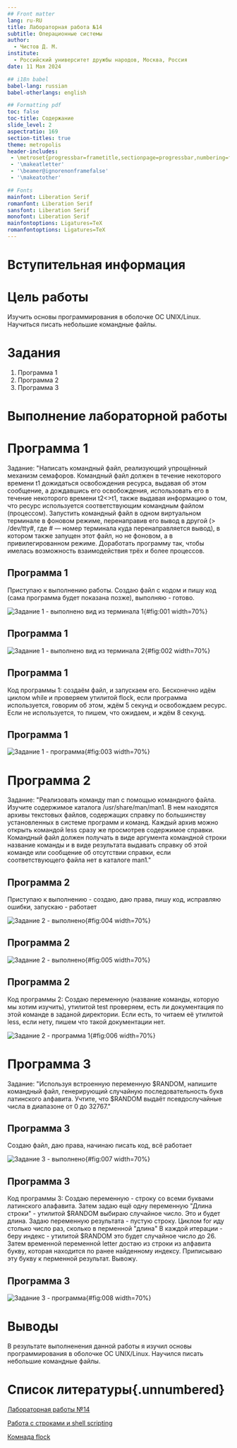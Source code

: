 ```yaml
---
## Front matter
lang: ru-RU
title: Лабораторная работа №14
subtitle: Операционные системы
author:
  - Чистов Д. М.
institute:
  - Российский университет дружбы народов, Москва, Россия
date: 11 Мая 2024

## i18n babel
babel-lang: russian
babel-otherlangs: english

## Formatting pdf
toc: false
toc-title: Содержание
slide_level: 2
aspectratio: 169
section-titles: true
theme: metropolis
header-includes:
 - \metroset{progressbar=frametitle,sectionpage=progressbar,numbering=fraction}
 - '\makeatletter'
 - '\beamer@ignorenonframefalse'
 - '\makeatother'

## Fonts
mainfont: Liberation Serif
romanfont: Liberation Serif
sansfont: Liberation Serif
monofont: Liberation Serif
mainfontoptions: Ligatures=TeX
romanfontoptions: Ligatures=TeX
---
```


# Вступительная информация

# Цель работы

Изучить основы программирования в оболочке ОС UNIX/Linux. Научиться писать небольшие командные файлы.

# Задания

1. Программа 1
2. Программа 2
3. Программа 3

# Выполнение лабораторной работы

# Программа 1

Задание: "Написать командный файл, реализующий упрощённый механизм семафоров. Командный файл должен в течение некоторого времени t1 дожидаться освобождения ресурса, выдавая об этом сообщение, а дождавшись его освобождения, использовать его в течение некоторого времени t2<>t1, также выдавая информацию о том, что ресурс используется соответствующим командным файлом (процессом). Запустить командный файл в одном виртуальном терминале в фоновом режиме, перенаправив его вывод в другой (> /dev/tty#, где # — номер терминала куда перенаправляется вывод), в котором также запущен этот файл, но не фоновом, а в привилегированном режиме. Доработать программу так, чтобы имелась возможность взаимодействия трёх и более процессов.

## Программа 1

Приступаю к выполнению работы. Создаю файл с кодом и пишу код (сама программа будет показана позже), выполняю - готово.

![Задание 1 - выполнено вид из терминала 1](image/IMG_001.png){#fig:001 width=70%}

## Программа 1

![Задание 1 - выполнено вид из терминала 2](image/IMG_002.png){#fig:002 width=70%}

## Программа 1

Код программы 1: cоздаём файл, и запускаем его. Бесконечно идём циклом while и проверяем утилитой flock, если программа используется, говорим об этом, ждём 5 секунд и освобождаем ресурс. Если не используется, то пишем, что ожидаем, и ждём 8 секунд.

## Программа 1

![Задание 1 - программа](image/IMG_003.png){#fig:003 width=70%}

# Программа 2

Задание: "Реализовать команду man с помощью командного файла. Изучите содержимое каталога /usr/share/man/man1. В нем находятся архивы текстовых файлов, содержащих справку по большинству установленных в системе программ и команд. Каждый архив можно открыть командой less сразу же просмотрев содержимое справки. Командный файл должен получать в виде аргумента командной строки название команды и в виде результата выдавать справку об этой команде или сообщение об отсутствии справки, если соответствующего файла нет в каталоге man1."

## Программа 2

Приступаю к выполнению - создаю, даю права, пишу код, исправляю ошибки, запускаю - работает

![Задание 2 - выполнено](image/IMG_004.png){#fig:004 width=70%}

## Программа 2

![Задание 2 - выполнено](image/IMG_005.png){#fig:005 width=70%}

## Программа 2

Код программы 2: Создаю переменную (название команды, которую мы хотим изучить), утилитой test проверяем, есть ли документация по этой команде в заданой директории. Если есть, то читаем её утилитой less, если нету, пишем что такой документации нет.

![Задание 2 - программа 1](image/IMG_006.png){#fig:006 width=70%}

# Программа 3

Задание: "Используя встроенную переменную $RANDOM, напишите командный файл, генерирующий случайную последовательность букв латинского алфавита. Учтите, что $RANDOM выдаёт псевдослучайные числа в диапазоне от 0 до 32767."

## Программа 3

Создаю файл, даю права, начинаю писать код, всё работает

![Задание 3 - выполнено](image/IMG_007.png){#fig:007 width=70%}

## Программа 3

Код программы 3: Создаю переменную - строку со всеми буквами латинского алафавита. Затем задаю ещё одну переменную "Длина строки" - утилитой $RANDOM выбираю случайное число. Это и будет длина. Задаю переменную результата - пустую строку. Циклом for иду столько число раз, сколько в перменной "длина" В каждой итерации - беру индекс - утилитой $RANDOM это будет случайное число до 26. Затем временной переменной letter достаю из строки из алфавита букву, которая находится по ранее найденному индексу. Приписываю эту букву к перменной результат. Вывожу.

## Программа 3

![Задание 3 - программа](image/IMG_008.png){#fig:008 width=70%}

# Выводы

В результате выполненения данной работы я изучил основы программирования в оболочке ОС UNIX/Linux. Научился писать небольшие командные файлы.

# Список литературы{.unnumbered}

[Лабораторная работы №14](https://esystem.rudn.ru/pluginfile.php/2288101/mod_resource/content/4/012-lab_shell_prog_3.pdf)

[Работа с строками и shell scripting](https://www.geeksforgeeks.org/string-manipulation-in-shell-scripting/)

[Комнада flock](https://man7.org/linux/man-pages/man1/flock.1.html)


